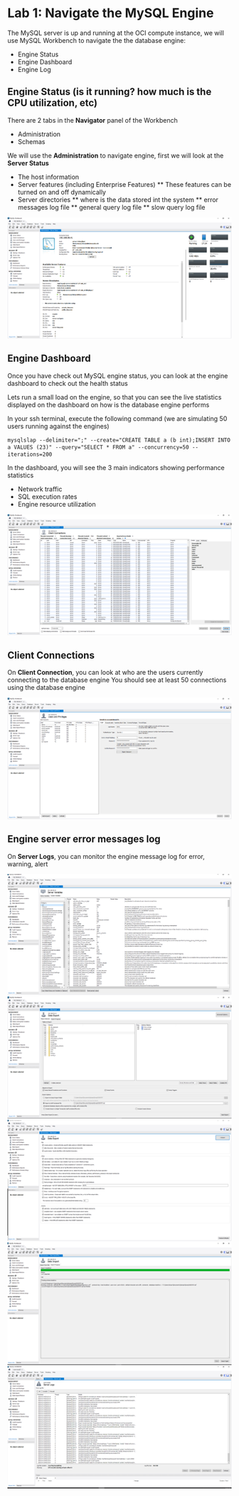 # Lab 1: Navigate the MySQL Engine

The MySQL server is up and running at the OCI compute instance, we will use MySQL Workbench to navigate the the database engine:
* Engine Status
* Engine Dashboard
* Engine Log

## Engine Status (is it running? how much is the CPU utilization, etc)

There are 2 tabs in the **Navigator** panel of the Workbench
* Administration
* Schemas

We will use the **Administration** to navigate engine, first we will look at the **Server Status**
* The host information
* Server features (including Enterprise Features)
** These features can be turned on and off dynamically
* Server directories
** where is the data stored int the system
** error messages log file
** general query log file
** slow query log file

![wb1](img/wb-1.png)

## Engine Dashboard

Once you have check out MySQL engine status, you can look at the engine dashboard to check out the health status

Lets run a small load on the engine, so that you can see the live statistics displayed on the dashboard on how is the database engine performs 

In your ssh terminal, execute the following command (we are simulating 50 users running against the engines)

```
mysqlslap --delimiter=";" --create="CREATE TABLE a (b int);INSERT INTO a VALUES (23)" --query="SELECT * FROM a" --concurrency=50 --iterations=200
```

In the dashboard, you will see the 3 main indicators showing performance statistics

* Network traffic
* SQL execution rates
* Engine resource utilization

![wb2](img/wb-2.png)


## Client Connections

On **Client Connection**, you can look at who are the users currently connecting to the database engine
You should see at least 50 connections using the database engine

![wb3](img/wb-3.png)

## Engine server error messages log

On **Server Logs**, you can monitor the engine message log for error, warning, alert

![wb4](img/wb-4.png)
![wb5](img/wb-5.png)
![wb6](img/wb-6.png)
![wb7](img/wb-7.png)
![wb8](img/wb-8.png)




